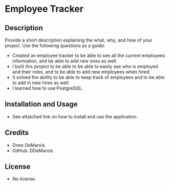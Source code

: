 # Employee Tracker

## Description

Provide a short description explaining the what, why, and how of your project. Use the following questions as a guide:

- Created an employee tracker to be able to see all the current employees information, and be able to add new ones as well.
- I built this project to be able to be able to easily see who is employed and their roles, and to be able to add new employees when hired.
- It solved the ability to be able to keep track of employees and to be able to add in new hires as well.
- I learned how to use PostgreSQL.

## Installation and Usage

- See attatched link on how to install and use the application.

## Credits

- Drew DeMarois
- GitHub: DDeMarois

## License

- No license.

